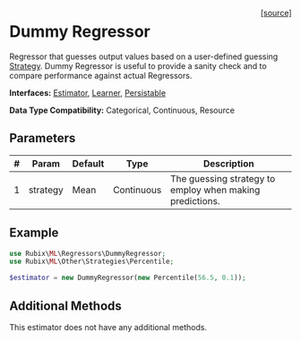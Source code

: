 <span style="float:right;"><a href="https://github.com/RubixML/RubixML/blob/master/src/Regressors/DummyRegressor.php">[source]</a></span>

# Dummy Regressor
Regressor that guesses output values based on a user-defined guessing [Strategy](../other/strategies/api.md). Dummy Regressor is useful to provide a sanity check and to compare performance against actual Regressors.

**Interfaces:** [Estimator](../estimator.md), [Learner](../learner.md), [Persistable](../persistable.md)

**Data Type Compatibility:** Categorical, Continuous, Resource

## Parameters
| # | Param | Default | Type | Description |
|---|---|---|---|---|
| 1 | strategy | Mean | Continuous | The guessing strategy to employ when making predictions. |

## Example
```php
use Rubix\ML\Regressors\DummyRegressor;
use Rubix\ML\Other\Strategies\Percentile;

$estimator = new DummyRegressor(new Percentile(56.5, 0.1));
```

## Additional Methods
This estimator does not have any additional methods.
